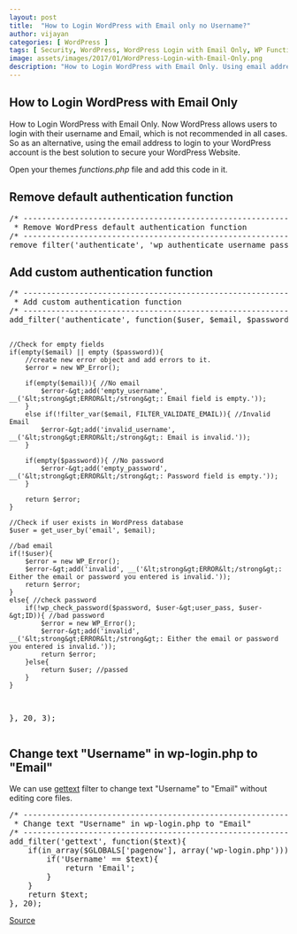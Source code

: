 ```yaml
---
layout: post
title:  "How to Login WordPress with Email only no Username?"
author: vijayan
categories: [ WordPress ]
tags: [ Security, WordPress, WordPress Login with Email Only, WP Function ]
image: assets/images/2017/01/WordPress-Login-with-Email-Only.png
description: "How to Login WordPress with Email Only. Using email address to login to your WordPress account is the best solution to secure."
---
```

<h2>How to Login WordPress with Email Only</h2>
How to Login WordPress with Email Only. Now WordPress allows users to login with their username and Email, which is not recommended in all cases. So as an alternative, using the email address to login to your WordPress account is the best solution to secure your WordPress Website.

Open your themes <em>functions.php</em> file and add this code in it.
<h2>Remove default authentication function</h2>
<pre class="lang:default decode:true ">/* ------------------------------------------------------------------------- *
 * Remove WordPress default authentication function
/* ------------------------------------------------------------------------- */
remove_filter('authenticate', 'wp_authenticate_username_password', 20);</pre>
<h2>Add custom authentication function</h2>
<pre class="lang:default decode:true ">/* ------------------------------------------------------------------------- *
 * Add custom authentication function
/* ------------------------------------------------------------------------- */
add_filter('authenticate', function($user, $email, $password){

    //Check for empty fields
    if(empty($email) || empty ($password)){        
        //create new error object and add errors to it.
        $error = new WP_Error();

        if(empty($email)){ //No email
            $error-&gt;add('empty_username', __('&lt;strong&gt;ERROR&lt;/strong&gt;: Email field is empty.'));
        }
        else if(!filter_var($email, FILTER_VALIDATE_EMAIL)){ //Invalid Email
            $error-&gt;add('invalid_username', __('&lt;strong&gt;ERROR&lt;/strong&gt;: Email is invalid.'));
        }

        if(empty($password)){ //No password
            $error-&gt;add('empty_password', __('&lt;strong&gt;ERROR&lt;/strong&gt;: Password field is empty.'));
        }

        return $error;
    }

    //Check if user exists in WordPress database
    $user = get_user_by('email', $email);

    //bad email
    if(!$user){
        $error = new WP_Error();
        $error-&gt;add('invalid', __('&lt;strong&gt;ERROR&lt;/strong&gt;: Either the email or password you entered is invalid.'));
        return $error;
    }
    else{ //check password
        if(!wp_check_password($password, $user-&gt;user_pass, $user-&gt;ID)){ //bad password
            $error = new WP_Error();
            $error-&gt;add('invalid', __('&lt;strong&gt;ERROR&lt;/strong&gt;: Either the email or password you entered is invalid.'));
            return $error;
        }else{
            return $user; //passed
        }
    }
}, 20, 3);</pre>
<h2>Change text "Username" in wp-login.php to "Email"</h2>
We can use <a href="http://codex.wordpress.org/Plugin_API/Filter_Reference/gettext">gettext</a> filter to change text "Username" to "Email" without editing core files.
<pre class="lang:default decode:true ">/* ------------------------------------------------------------------------- *
 * Change text "Username" in wp-login.php to "Email"
/* ------------------------------------------------------------------------- */
add_filter('gettext', function($text){
    if(in_array($GLOBALS['pagenow'], array('wp-login.php'))){
        if('Username' == $text){
            return 'Email';
        }
    }
    return $text;
}, 20);</pre>
<a href="http://wordpress.stackexchange.com/questions/51678/how-to-login-with-email-only-no-username">Source</a>